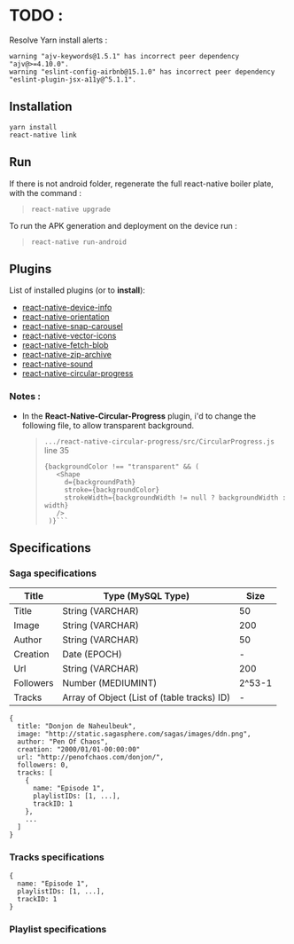 # TODO :

Resolve Yarn install alerts :

```
warning "ajv-keywords@1.5.1" has incorrect peer dependency "ajv@>=4.10.0".
warning "eslint-config-airbnb@15.1.0" has incorrect peer dependency "eslint-plugin-jsx-a11y@^5.1.1".
```

## Installation

```
yarn install
react-native link
```

## Run

If there is not android folder, regenerate the full react-native boiler plate, with the command :

> `react-native upgrade`

To run the APK generation and deployment on the device run :

> `react-native run-android`

## Plugins

List of installed plugins (or to **install**):

* [react-native-device-info](https://github.com/rebeccahughes/react-native-device-info)
* [react-native-orientation](https://github.com/yamill/react-native-orientation)
* [react-native-snap-carousel](https://github.com/archriss/react-native-snap-carousel/)
* [react-native-vector-icons](https://github.com/oblador/react-native-vector-icons)
* [react-native-fetch-blob](https://github.com/wkh237/react-native-fetch-blob)
* [react-native-zip-archive](https://github.com/mockingbot/react-native-zip-archive)
* [react-native-sound](https://github.com/zmxv/react-native-sound/wiki/Installation)
* [react-native-circular-progress](https://github.com/bgryszko/react-native-circular-progress)

### Notes :

* In the **React-Native-Circular-Progress** plugin, i'd to change the following file, to allow transparent background.
  > `.../react-native-circular-progress/src/CircularProgress.js` line 35
  >
  > ````
  > {backgroundColor !== "transparent" && (
  >    <Shape
  >      d={backgroundPath}
  >      stroke={backgroundColor}
  >      strokeWidth={backgroundWidth != null ? backgroundWidth : width}
  >    />
  >  )}```
  > ````

## Specifications

### Saga specifications

| Title     | Type (MySQL Type)                           | Size   |
| --------- | ------------------------------------------- | ------ |
| Title     | String (VARCHAR)                            | 50     |
| Image     | String (VARCHAR)                            | 200    |
| Author    | String (VARCHAR)                            | 50     |
| Creation  | Date (EPOCH)                                | -      |
| Url       | String (VARCHAR)                            | 200    |
| Followers | Number (MEDIUMINT)                          | 2^53-1 |
| Tracks    | Array of Object (List of (table tracks) ID) | -      |

```
{
  title: "Donjon de Naheulbeuk",
  image: "http://static.sagasphere.com/sagas/images/ddn.png",
  author: "Pen Of Chaos",
  creation: "2000/01/01-00:00:00"
  url: "http://penofchaos.com/donjon/",
  followers: 0,
  tracks: [
    {
      name: "Episode 1",
      playlistIDs: [1, ...],
      trackID: 1
    },
    ...
  ]
}
```

### Tracks specifications

```
{
  name: "Episode 1",
  playlistIDs: [1, ...],
  trackID: 1
}
```

### Playlist specifications

```

```

